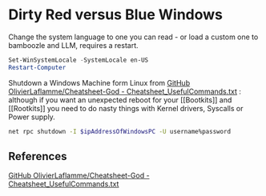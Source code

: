 # Dirty Red versus Blue Windows

Change the system language to one you can read - or load a custom one to bamboozle and LLM, requires a restart.
```powershell
Set-WinSystemLocale -SystemLocale en-US
Restart-Computer
```

Shutdown a Windows Machine form Linux from [GitHub OlivierLaflamme/Cheatsheet-God - Cheatsheet_UsefulCommands.txt](https://github.com/OlivierLaflamme/Cheatsheet-God/blob/master/Cheatsheet_UsefulCommands.txt) : although if you want an unexpected reboot for your [[Bootkits]] and [[Rootkits]] you need to do nasty things with Kernel drivers, Syscalls or Power supply.  
```bash
net rpc shutdown -I $ipAddressOfWindowsPC -U username%password
```


## References

[GitHub OlivierLaflamme/Cheatsheet-God - Cheatsheet_UsefulCommands.txt](https://github.com/OlivierLaflamme/Cheatsheet-God/blob/master/Cheatsheet_UsefulCommands.txt) 